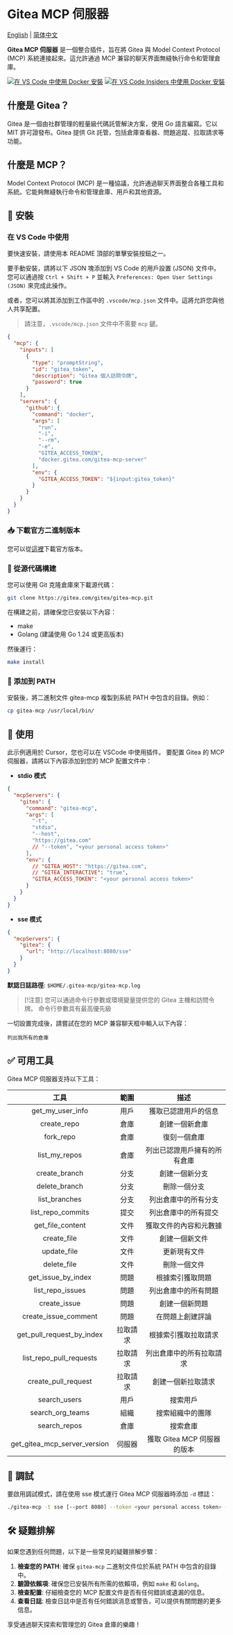# Gitea MCP 伺服器

[English](README.md) | [简体中文](README.zh-cn.md)

**Gitea MCP 伺服器** 是一個整合插件，旨在將 Gitea 與 Model Context Protocol (MCP) 系統連接起來。這允許通過 MCP 兼容的聊天界面無縫執行命令和管理倉庫。

[![在 VS Code 中使用 Docker 安裝](https://img.shields.io/badge/VS_Code-Install_Server-0098FF?style=flat-square&logo=visualstudiocode&logoColor=white)](https://insiders.vscode.dev/redirect/mcp/install?name=gitea&inputs=[{%22id%22:%22gitea_token%22,%22type%22:%22promptString%22,%22description%22:%22Gitea%20Personal%20Access%20Token%22,%22password%22:true}]&config={%22command%22:%22docker%22,%22args%22:[%22run%22,%22-i%22,%22--rm%22,%22-e%22,%22GITEA_ACCESS_TOKEN%22,%22docker.gitea.com/gitea-mcp-server%22],%22env%22:{%22GITEA_ACCESS_TOKEN%22:%22${input:gitea_token}%22}}) [![在 VS Code Insiders 中使用 Docker 安裝](https://img.shields.io/badge/VS_Code_Insiders-Install_Server-24bfa5?style=flat-square&logo=visualstudiocode&logoColor=white)](https://insiders.vscode.dev/redirect/mcp/install?name=gitea&inputs=[{%22id%22:%22gitea_token%22,%22type%22:%22promptString%22,%22description%22:%22Gitea%20Personal%20Access%20Token%22,%22password%22:true}]&config={%22command%22:%22docker%22,%22args%22:[%22run%22,%22-i%22,%22--rm%22,%22-e%22,%22GITEA_ACCESS_TOKEN%22,%22docker.gitea.com/gitea-mcp-server%22],%22env%22:{%22GITEA_ACCESS_TOKEN%22:%22${input:gitea_token}%22}}&quality=insiders)

## 什麼是 Gitea？

Gitea 是一個由社群管理的輕量級代碼託管解決方案，使用 Go 語言編寫。它以 MIT 許可證發布。Gitea 提供 Git 託管，包括倉庫查看器、問題追蹤、拉取請求等功能。

## 什麼是 MCP？

Model Context Protocol (MCP) 是一種協議，允許通過聊天界面整合各種工具和系統。它能夠無縫執行命令和管理倉庫、用戶和其他資源。

## 🚧 安裝

### 在 VS Code 中使用

要快速安裝，請使用本 README 頂部的單擊安裝按鈕之一。

要手動安裝，請將以下 JSON 塊添加到 VS Code 的用戶設置 (JSON) 文件中。您可以通過按 `Ctrl + Shift + P` 並輸入 `Preferences: Open User Settings (JSON)` 來完成此操作。

或者，您可以將其添加到工作區中的 `.vscode/mcp.json` 文件中。這將允許您與他人共享配置。

> 請注意，`.vscode/mcp.json` 文件中不需要 `mcp` 鍵。

```json
{
  "mcp": {
    "inputs": [
      {
        "type": "promptString",
        "id": "gitea_token",
        "description": "Gitea 個人訪問令牌",
        "password": true
      }
    ],
    "servers": {
      "github": {
        "command": "docker",
        "args": [
          "run",
          "-i",
          "--rm",
          "-e",
          "GITEA_ACCESS_TOKEN",
          "docker.gitea.com/gitea-mcp-server"
        ],
        "env": {
          "GITEA_ACCESS_TOKEN": "${input:gitea_token}"
        }
      }
    }
  }
}
```

### 📥 下載官方二進制版本

您可以從[這裡](https://gitea.com/gitea/gitea-mcp/releases)下載官方版本。

### 🔧 從源代碼構建

您可以使用 Git 克隆倉庫來下載源代碼：

```bash
git clone https://gitea.com/gitea/gitea-mcp.git
```

在構建之前，請確保您已安裝以下內容：

- make
- Golang (建議使用 Go 1.24 或更高版本)

然後運行：

```bash
make install
```

### 📁 添加到 PATH

安裝後，將二進制文件 gitea-mcp 複製到系統 PATH 中包含的目錄。例如：

```bash
cp gitea-mcp /usr/local/bin/
```

## 🚀 使用

此示例適用於 Cursor，您也可以在 VSCode 中使用插件。
要配置 Gitea 的 MCP 伺服器，請將以下內容添加到您的 MCP 配置文件中：

- **stdio 模式**

```json
{
  "mcpServers": {
    "gitea": {
      "command": "gitea-mcp",
      "args": [
        "-t",
        "stdio",
        "--host",
        "https://gitea.com"
        // "--token", "<your personal access token>"
      ],
      "env": {
        // "GITEA_HOST": "https://gitea.com",
        // "GITEA_INTERACTIVE": "true",
        "GITEA_ACCESS_TOKEN": "<your personal access token>"
      }
    }
  }
}
```

- **sse 模式**

```json
{
  "mcpServers": {
    "gitea": {
      "url": "http://localhost:8080/sse"
    }
  }
}
```

**默認日誌路徑**: `$HOME/.gitea-mcp/gitea-mcp.log`

> [!注意]
> 您可以通過命令行參數或環境變量提供您的 Gitea 主機和訪問令牌。
> 命令行參數具有最高優先級

一切設置完成後，請嘗試在您的 MCP 兼容聊天框中輸入以下內容：

```text
列出我所有的倉庫
```

## ✅ 可用工具

Gitea MCP 伺服器支持以下工具：

|             工具             |   範圍   |             描述             |
| :--------------------------: | :------: | :--------------------------: |
|       get_my_user_info       |   用戶   |     獲取已認證用戶的信息     |
|         create_repo          |   倉庫   |        創建一個新倉庫        |
|          fork_repo           |   倉庫   |         復刻一個倉庫         |
|        list_my_repos         |   倉庫   | 列出已認證用戶擁有的所有倉庫 |
|        create_branch         |   分支   |        創建一個新分支        |
|        delete_branch         |   分支   |         刪除一個分支         |
|        list_branches         |   分支   |     列出倉庫中的所有分支     |
|      list_repo_commits       |   提交   |     列出倉庫中的所有提交     |
|       get_file_content       |   文件   |    獲取文件的內容和元數據    |
|         create_file          |   文件   |        創建一個新文件        |
|         update_file          |   文件   |         更新現有文件         |
|         delete_file          |   文件   |         刪除一個文件         |
|      get_issue_by_index      |   問題   |       根據索引獲取問題       |
|       list_repo_issues       |   問題   |     列出倉庫中的所有問題     |
|         create_issue         |   問題   |        創建一個新問題        |
|     create_issue_comment     |   問題   |       在問題上創建評論       |
|  get_pull_request_by_index   | 拉取請求 |     根據索引獲取拉取請求     |
|   list_repo_pull_requests    | 拉取請求 |   列出倉庫中的所有拉取請求   |
|     create_pull_request      | 拉取請求 |      創建一個新拉取請求      |
|         search_users         |   用戶   |           搜索用戶           |
|       search_org_teams       |   組織   |       搜索組織中的團隊       |
|         search_repos         |   倉庫   |           搜索倉庫           |
| get_gitea_mcp_server_version |  伺服器  | 獲取 Gitea MCP 伺服器的版本  |

## 🐛 調試

要啟用調試模式，請在使用 sse 模式運行 Gitea MCP 伺服器時添加 `-d` 標誌：

```sh
./gitea-mcp -t sse [--port 8080] --token <your personal access token> -d
```

## 🛠 疑難排解

如果您遇到任何問題，以下是一些常見的疑難排解步驟：

1. **檢查您的 PATH**: 確保 `gitea-mcp` 二進制文件位於系統 PATH 中包含的目錄中。
2. **驗證依賴項**: 確保您已安裝所有所需的依賴項，例如 `make` 和 `Golang`。
3. **檢查配置**: 仔細檢查您的 MCP 配置文件是否有任何錯誤或遺漏的信息。
4. **查看日誌**: 檢查日誌中是否有任何錯誤消息或警告，可以提供有關問題的更多信息。

享受通過聊天探索和管理您的 Gitea 倉庫的樂趣！
